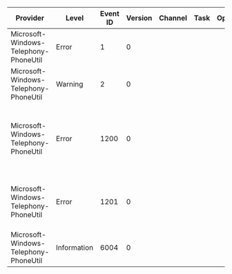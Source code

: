 Provider                               |  Level        |  Event ID  |  Version  |  Channel  |  Task  |  Opcode  |  Keyword  |  Message
---------------------------------------|---------------|------------|-----------|-----------|--------|----------|-----------|----------------------------------------------------------------------------------------------------------------------------------------------------------
Microsoft-Windows-Telephony-PhoneUtil  |  Error        |  1         |  0        |           |        |          |  Error    |  [ERROR] originated HRESULT={P1_HResult} [{P2_String} @ {P3_UInt32}]
Microsoft-Windows-Telephony-PhoneUtil  |  Warning      |  2         |  0        |           |        |          |           |  [ERROR] propagated HRESULT={P1_HResult} [{P2_String} @ {P3_UInt32}]
Microsoft-Windows-Telephony-PhoneUtil  |  Error        |  1200      |  0        |           |        |          |  Error    |  OperationWatchdog: '{OperationId}' timed out.  Context: {OperationContext}.  Timeout value: {OperationTimeout}ms.  Still waiting after: {ElapsedTime}ms.
Microsoft-Windows-Telephony-PhoneUtil  |  Error        |  1201      |  0        |           |        |          |  Error    |  OperationWatchdog: '{OperationId}' completed.  Context: {OperationContext}.  Actual time: {OperationActualTime}ms
Microsoft-Windows-Telephony-PhoneUtil  |  Information  |  6004      |  0        |           |        |          |           |  [Dial assist] Modified number with rule: {Prop_Int64_1}